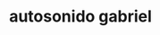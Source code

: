 ---
title: "autosonido gabriel"
url: /puerto-la-cruz/autosonido-gabriel/
shop: piezas de automóviles
---